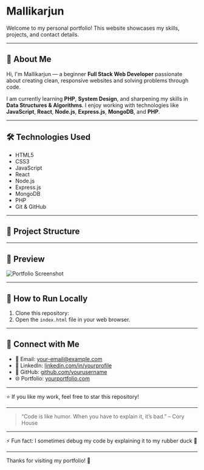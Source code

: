 # Mallikarjun

Welcome to my personal portfolio! This website showcases my skills, projects, and contact details.

---

## 🚀 About Me

Hi, I'm Mallikarjun — a beginner **Full Stack Web Developer** passionate about creating clean, responsive websites and solving problems through code.

I am currently learning **PHP**, **System Design**, and sharpening my skills in **Data Structures & Algorithms**. I enjoy working with technologies like **JavaScript**, **React**, **Node.js**, **Express.js**, **MongoDB**, and **PHP**.

---

## 🛠️ Technologies Used

- HTML5  
- CSS3  
- JavaScript  
- React  
- Node.js  
- Express.js  
- MongoDB  
- PHP  
- Git & GitHub

---

## 📂 Project Structure


---

## 📸 Preview

![Portfolio Screenshot](https://via.placeholder.com/800x400.png?text=Portfolio+Preview)

---

## 🚀 How to Run Locally

1. Clone this repository:  
2. Open the `index.html` file in your web browser.

---

## 🔗 Connect with Me

- 📧 Email: [your-email@example.com](mailto:your-mallukamari123@gmail.com)  
- 💼 LinkedIn: [linkedin.com/in/yourprofile](https://linkedin.com/in/yourprofile)  
- 🐙 GitHub: [github.com/yourusername](https://github.com/yourusername)  
- 🌐 Portfolio: [yourportfolio.com](https://yourportfolio.com)

---

⭐️ If you like my work, feel free to star this repository!

---

> “Code is like humor. When you have to explain it, it’s bad.” – Cory House

---

⚡ Fun fact: I sometimes debug my code by explaining it to my rubber duck 🐥

---

Thanks for visiting my portfolio! 👋

